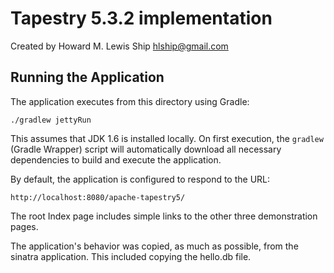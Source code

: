 Tapestry 5.3.2 implementation
====

Created by Howard M. Lewis Ship <hlship@gmail.com>

Running the Application
----

The application executes from this directory using Gradle:

    ./gradlew jettyRun
	
This assumes that JDK 1.6 is installed locally.  On first execution,
the `gradlew` (Gradle Wrapper) script will automatically download all
necessary dependencies to build and execute the application.

By default, the application is configured to respond to the URL:

    http://localhost:8080/apache-tapestry5/
    
The root Index page includes simple links to the other three demonstration
pages.

The application's behavior was copied, as much as possible, from the sinatra application.
This included copying the hello.db file.
	
	

